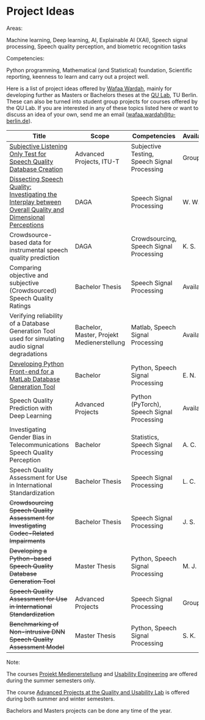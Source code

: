 # Project Ideas

Areas: 


Machine learning, Deep learning, AI, Explainable AI (XAI), Speech signal processing, Speech quality perception, and biometric recognition tasks


Competencies:

Python programming, Mathematical (and Statistical) foundation, Scientific reporting, keenness to learn and carry out a project well.


Here is a list of project ideas offered by [Wafaa Wardah](https://www.tu.berlin/index.php?id=34807), mainly for developing further as Masters or Bachelors theses at the [QU Lab](https://www.tu.berlin/en/qu), TU Berlin. These can also be turned into student group projects for courses offered by the QU Lab. If you are interested in any of these topics listed here or want to discuss an idea of your own, send me an email ([wafaa.wardah@tu-berlin.de](mailto:wafaa.wardah@tu-berlin.de)).

| Title | Scope | Competencies | Availability | Date |
|-------------| -----|-------------| -----| -----|
| [Subjective Listening Only Test for Speech Quality Database Creation](https://github.com/WafaaWardah/SLOTest_2023) | Advanced Projects, ITU-T | Subjective Testing, Speech Signal Processing | Group of 6 | Oct 2023 |
| [Dissecting Speech Quality: Investigating the Interplay between Overall Quality and Dimensional Perceptions](https://github.com/WafaaWardah/dissecting_speech_quality_dimensions) | DAGA | Speech Signal Processing | W. W. | Oct 2023 |
| Crowdsource-based data for instrumental speech quality prediction| DAGA | Crowdsourcing, Speech Signal Processing | K. S. | Oct 2023 |
| Comparing objective and subjective (Crowdsourced) Speech Quality Ratings| Bachelor Thesis | Speech Signal Processing | Available | Oct 2023 |
| Verifying reliability of a Database Generation Tool used for simulating audio signal degradations| Bachelor, Master, Projekt Medienerstellung | Matlab, Speech Signal Processing | Available | Oct 2023 |
| [Developing Python Front-end for a MatLab Database Generation Tool](https://github.com/WafaaWardah/PyGUI-DB) | Bachelor | Python, Speech Signal Processing | E. N. | Nov 2023 |
| Speech Quality Prediction with Deep Learning | Advanced Projects | Python (PyTorch), Speech Signal Processing | Available | Oct 2023 |
| Investigating Gender Bias in Telecommunications Speech Quality Perception | Bachelor | Statistics, Speech Signal Processing | A. C. | Nov 2023 |
| Speech Quality Assessment for Use in International Standardization | Bachelor Thesis | Speech Signal Processing | L. C. | 2023 |
| ~~Crowdsourcing Speech Quality Assessment for Investigating Codec-Related Impairments~~ | Bachelor Thesis | Speech Signal Processing | J. S. | 2023 |
| ~~Developing a Python-based Speech Quality Database Generation Tool~~ | Master Thesis | Python, Speech Signal Processing | M. J. | 2023 |
| ~~Speech Quality Assessment for Use in International Standardization~~ | Advanced Projects | Speech Signal Processing | Group of 6 | 2022 |
| ~~Benchmarking of Non-intrusive DNN Speech Quality Assessment Model~~ | Master Thesis | Python, Speech Signal Processing | S. K. | 2021 - 2022 |



Note: 

The courses [Projekt Medienerstellung](https://www.tu.berlin/qu/studium-und-lehre/lehrangebot/kurse/sommersemester/medienprojekt-medienerstellung) and [Usability Engineering](https://www.tu.berlin/qu/studium-und-lehre/lehrangebot/kurse/sommersemester/usability-engineering) are offered during the summer semesters only. 

The course [Advanced Projects at the Quality and Usability Lab](https://www.tu.berlin/qu/studium-und-lehre/lehrangebot) is offered during both summer and winter semesters.

Bachelors and Masters projects can be done any time of the year.
